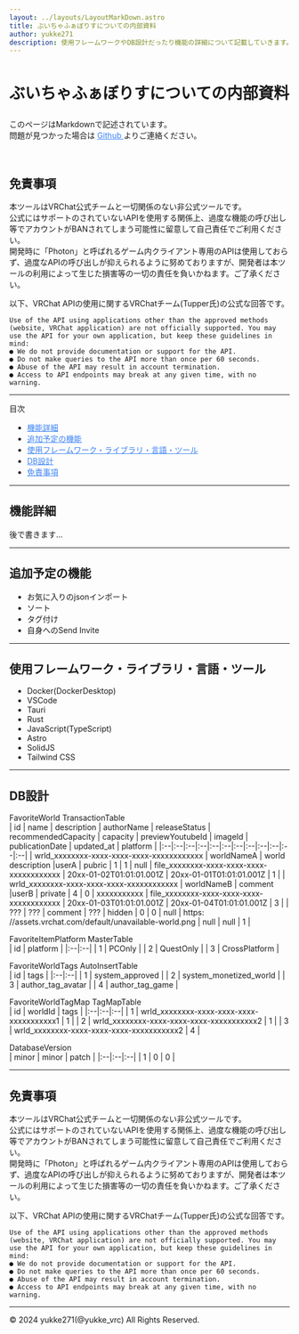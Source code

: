 ```yaml
---
layout: ../layouts/LayoutMarkDown.astro
title: ぶいちゃふぁぼりすについての内部資料
author: yukke271
description: 使用フレームワークやDB設計だったり機能の詳細について記載していきます。
---
```


# ぶいちゃふぁぼりすについての内部資料

このページはMarkdownで記述されています。<br />
問題が見つかった場合は
  <a 
    class="extlink" 
    href="https://github.com/yukke271/VRCFavoLister-Desk/discussions" 
    target="_blank"> 
    Github 
  </a> 
よりご連絡ください。

<br />

<h2> 免責事項 </h2>
本ツールはVRChat公式チームと一切関係のない非公式ツールです。<br />
公式にはサポートのされていないAPIを使用する関係上、過度な機能の呼び出し等でアカウントがBANされてしまう可能性に留意して自己責任でご利用ください。<br />
開発時に「Photon」と呼ばれるゲーム内クライアント専用のAPIは使用しておらず、過度なAPIの呼び出しが抑えられるように努めておりますが、開発者は本ツールの利用によって生じた損害等の一切の責任を負いかねます。ご了承ください。<br />

以下、VRChat APIの使用に関するVRChatチーム(Tupper氏)の公式な回答です。
```
Use of the API using applications other than the approved methods (website, VRChat application) are not officially supported. You may use the API for your own application, but keep these guidelines in mind:
● We do not provide documentation or support for the API.
● Do not make queries to the API more than once per 60 seconds.
● Abuse of the API may result in account termination.
● Access to API endpoints may break at any given time, with no warning.
```

___

目次
- [機能詳細](#機能詳細)
- [追加予定の機能](#追加予定の機能)
- [使用フレームワーク・ライブラリ・言語・ツール](#使用フレームワーク・ライブラリ・言語・ツール)
- [DB設計](#DB設計)
- [免責事項](#免責事項)
___

## 機能詳細

後で書きます...
___

## 追加予定の機能

- お気に入りのjsonインポート
- ソート
- タグ付け
- 自身へのSend Invite
___

## 使用フレームワーク・ライブラリ・言語・ツール

- Docker(DockerDesktop)
- VSCode
- Tauri
- Rust
- JavaScript(TypeScript)
- Astro
- SolidJS
- Tailwind CSS
___

## DB設計

<!-- このAPIは単体のIDしか取得できないので却下 -->
<!-- 
FavoriteList GET /favorites <br />
※tagsのstringには、「avatarsN」「worldsN」「group_N」の三種類が一つだけ格納されることを確認。また、Nには1~4の数値が入るのを確認。

| id | type | favoriteId | tags |
|:--|:--|:--|:--|
| fvrt_xxxxxxxx-xxxx-xxxx-xxxx-xxxxxxxxxxxx | friend | usr_xxxxxxxx-xxxx-xxxx-xxxx-xxxxxxxxxxxx | ["string"] |
| fvrt_xxxxxxxx-xxxx-xxxx-xxxx-xxxxxxxxxxxx | world | wrld_xxxxxxxx-xxxx-xxxx-xxxx-xxxxxxxxxxxx | ["string"] |
| fvrt_xxxxxxxx-xxxx-xxxx-xxxx-xxxxxxxxxxxx | avatar | avtr_xxxxxxxx-xxxx-xxxx-xxxx-xxxxxxxxxxxx | ["string"] | -->

<!-- GET worlds/favorites?n=N&offset=N -->
FavoriteWorld TransactionTable  <br />
| id | name | description | authorName | releaseStatus | recommendedCapacity | capacity | previewYoutubeId | imageId | publicationDate | updated_at | platform |
|:--|:--|:--|:--|:--|:--|:--|:--|:--|:--|:--|:--|
| wrld_xxxxxxxx-xxxx-xxxx-xxxx-xxxxxxxxxxxx | worldNameA | world description |userA | pubric | 1 | 1 | null | file_xxxxxxxx-xxxx-xxxx-xxxx-xxxxxxxxxxxx | 20xx-01-02T01:01:01.001Z | 20xx-01-01T01:01:01.001Z | 1 |
| wrld_xxxxxxxx-xxxx-xxxx-xxxx-xxxxxxxxxxxx | worldNameB | comment |userB | private | 4 | 0 | xxxxxxxxxxx | file_xxxxxxxx-xxxx-xxxx-xxxx-xxxxxxxxxxxx | 20xx-01-03T01:01:01.001Z | 20xx-01-04T01:01:01.001Z | 3 |
| ??? | ??? | comment | ??? | hidden | 0 | 0 | null | https: //assets.vrchat.com/default/unavailable-world.png | null | null | 1 |
<br />

FavoriteItemPlatform MasterTable <br />
| id | platform |
|:--|:--|
| 1 | PCOnly |
| 2 | QuestOnly |
| 3 | CrossPlatform |
<br />

FavoriteWorldTags AutoInsertTable <br />
| id | tags |
|:--|:--|
| 1 | system_approved |
| 2 | system_monetized_world |
| 3 | author_tag_avatar |
| 4 | author_tag_game |
<br />

FavoriteWorldTagMap TagMapTable <br />
| id | worldId | tags |
|:--|:--|:--|
| 1 | wrld_xxxxxxxx-xxxx-xxxx-xxxx-xxxxxxxxxxx1 | 1 |
| 2 | wrld_xxxxxxxx-xxxx-xxxx-xxxx-xxxxxxxxxxx2 | 1 | 
| 3 | wrld_xxxxxxxx-xxxx-xxxx-xxxx-xxxxxxxxxxx2 | 4 |
<br />

DatabaseVersion <br />
| minor | minor | patch |
|:--|:--|:--|
| 1 | 0 | 0 |
<br />

___


## 免責事項
本ツールはVRChat公式チームと一切関係のない非公式ツールです。<br />
公式にはサポートのされていないAPIを使用する関係上、過度な機能の呼び出し等でアカウントがBANされてしまう可能性に留意して自己責任でご利用ください。<br />
開発時に「Photon」と呼ばれるゲーム内クライアント専用のAPIは使用しておらず、過度なAPIの呼び出しが抑えられるように努めておりますが、開発者は本ツールの利用によって生じた損害等の一切の責任を負いかねます。ご了承ください。<br />

以下、VRChat APIの使用に関するVRChatチーム(Tupper氏)の公式な回答です。
```
Use of the API using applications other than the approved methods (website, VRChat application) are not officially supported. You may use the API for your own application, but keep these guidelines in mind:
● We do not provide documentation or support for the API.
● Do not make queries to the API more than once per 60 seconds.
● Abuse of the API may result in account termination.
● Access to API endpoints may break at any given time, with no warning.
```
___

© 2024 yukke271(@yukke_vrc) All Rights Reserved.



<style>
  h1 { 
    padding: 0.5rem 0 0.5rem;
  }
  ul {
    list-style-type: disc;
    padding-left: 2rem;
  }
  li a,.extlink{
    text-decoration-line: underline;
    color: rgb(59, 130, 246);
  }
  table, td, th {
    border-collapse: collapse;
    border: 2px #000000 solid;
  }

</style>